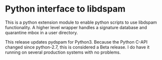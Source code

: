 # Python interface to libdspam

This is a python extension module to enable python scripts to
use libdspam functionality.  A higher level wrapper handles a
signature database and quarantine mbox in a user directory.

This release updates pydspam for Python3. Because the Python C-API changed
since python-2.7, this is considered a Beta release. I do have it
running on several production systems with no problems.
